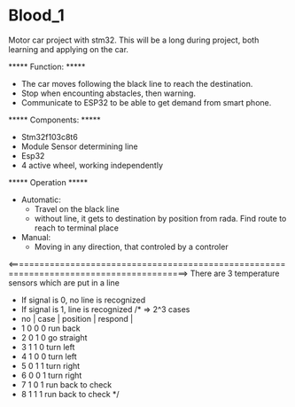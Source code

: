 # Blood_1
Motor car project with stm32. This will be a long during project, both learning and applying on the car.

***** Function: *****
- The car moves following the black line to reach the destination.
- Stop when encounting abstacles, then warning.
- Communicate to ESP32 to be able to get demand from smart phone.

***** Components: *****
- Stm32f103c8t6
- Module Sensor determining line
- Esp32
- 4 active wheel, working independently

***** Operation *****
- Automatic:
  + Travel on the black line
  + without line, it gets to destination by position from rada. Find route to reach to terminal place
- Manual:
  + Moving in any direction, that controled by a controler

<=========================================================================================>
There are 3 temperature sensors which are put in a line
- If signal is 0, no line is recognized
- If signal is 1, line is recognized
/*
=> 2^3 cases
-   no      |     case          |        position      |          respond          |
-   1             0 0 0                                          run back
-   2             0 1 0                                          go straight
-   3             1 1 0                                          turn left
-   4             1 0 0                                          turn left
-   5             0 1 1                                          turn right
-   6             0 0 1                                          turn right             
-   7             1 0 1                                          run back to check 
-   8             1 1 1                                          run back to check
 */  
